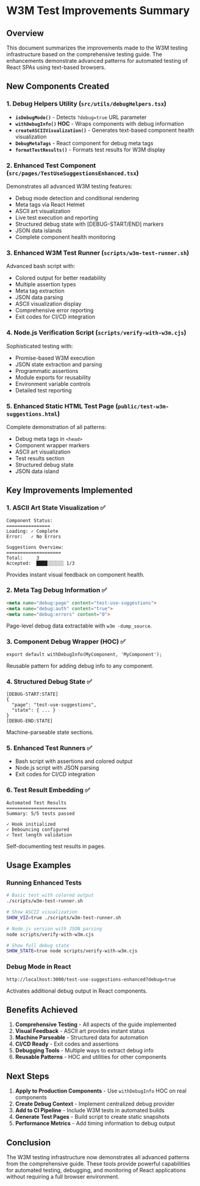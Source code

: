 # W3M Test Improvements Summary

## Overview

This document summarizes the improvements made to the W3M testing infrastructure based on the comprehensive testing guide. The enhancements demonstrate advanced patterns for automated testing of React SPAs using text-based browsers.

## New Components Created

### 1. Debug Helpers Utility (`src/utils/debugHelpers.tsx`)

- **`isDebugMode()`** - Detects `?debug=true` URL parameter
- **`withDebugInfo()` HOC** - Wraps components with debug information
- **`createASCIIVisualization()`** - Generates text-based component health visualization
- **`DebugMetaTags`** - React component for debug meta tags
- **`formatTestResults()`** - Formats test results for W3M display

### 2. Enhanced Test Component (`src/pages/TestUseSuggestionsEnhanced.tsx`)

Demonstrates all advanced W3M testing features:
- Debug mode detection and conditional rendering
- Meta tags via React Helmet
- ASCII art visualization
- Live test execution and reporting
- Structured debug state with [DEBUG-START/END] markers
- JSON data islands
- Complete component health monitoring

### 3. Enhanced W3M Test Runner (`scripts/w3m-test-runner.sh`)

Advanced bash script with:
- Colored output for better readability
- Multiple assertion types
- Meta tag extraction
- JSON data parsing
- ASCII visualization display
- Comprehensive error reporting
- Exit codes for CI/CD integration

### 4. Node.js Verification Script (`scripts/verify-with-w3m.cjs`)

Sophisticated testing with:
- Promise-based W3M execution
- JSON state extraction and parsing
- Programmatic assertions
- Module exports for reusability
- Environment variable controls
- Detailed test reporting

### 5. Enhanced Static HTML Test Page (`public/test-w3m-suggestions.html`)

Complete demonstration of all patterns:
- Debug meta tags in `<head>`
- Component wrapper markers
- ASCII art visualization
- Test results section
- Structured debug state
- JSON data island

## Key Improvements Implemented

### 1. ASCII Art State Visualization ✅

```
Component Status:
================
Loading: ✓ Complete
Error:   ✓ No Errors

Suggestions Overview:
====================
Total:     3
Accepted:  ████░░░░░░ 1/3
```

Provides instant visual feedback on component health.

### 2. Meta Tag Debug Information ✅

```html
<meta name="debug:page" content="test-use-suggestions">
<meta name="debug:auth" content="true">
<meta name="debug:errors" content="0">
```

Page-level debug data extractable with `w3m -dump_source`.

### 3. Component Debug Wrapper (HOC) ✅

```tsx
export default withDebugInfo(MyComponent, 'MyComponent');
```

Reusable pattern for adding debug info to any component.

### 4. Structured Debug State ✅

```
[DEBUG-START:STATE]
{
  "page": "test-use-suggestions",
  "state": { ... }
}
[DEBUG-END:STATE]
```

Machine-parseable state sections.

### 5. Enhanced Test Runners ✅

- Bash script with assertions and colored output
- Node.js script with JSON parsing
- Exit codes for CI/CD integration

### 6. Test Result Embedding ✅

```
Automated Test Results
======================
Summary: 5/5 tests passed

✓ Hook initialized
✓ Debouncing configured
✓ Text length validation
```

Self-documenting test results in pages.

## Usage Examples

### Running Enhanced Tests

```bash
# Basic test with colored output
./scripts/w3m-test-runner.sh

# Show ASCII visualization
SHOW_VIZ=true ./scripts/w3m-test-runner.sh

# Node.js version with JSON parsing
node scripts/verify-with-w3m.cjs

# Show full debug state
SHOW_STATE=true node scripts/verify-with-w3m.cjs
```

### Debug Mode in React

```
http://localhost:3000/test-use-suggestions-enhanced?debug=true
```

Activates additional debug output in React components.

## Benefits Achieved

1. **Comprehensive Testing** - All aspects of the guide implemented
2. **Visual Feedback** - ASCII art provides instant status
3. **Machine Parseable** - Structured data for automation
4. **CI/CD Ready** - Exit codes and assertions
5. **Debugging Tools** - Multiple ways to extract debug info
6. **Reusable Patterns** - HOC and utilities for other components

## Next Steps

1. **Apply to Production Components** - Use `withDebugInfo` HOC on real components
2. **Create Debug Context** - Implement centralized debug provider
3. **Add to CI Pipeline** - Include W3M tests in automated builds
4. **Generate Test Pages** - Build script to create static snapshots
5. **Performance Metrics** - Add timing information to debug output

## Conclusion

The W3M testing infrastructure now demonstrates all advanced patterns from the comprehensive guide. These tools provide powerful capabilities for automated testing, debugging, and monitoring of React applications without requiring a full browser environment. 